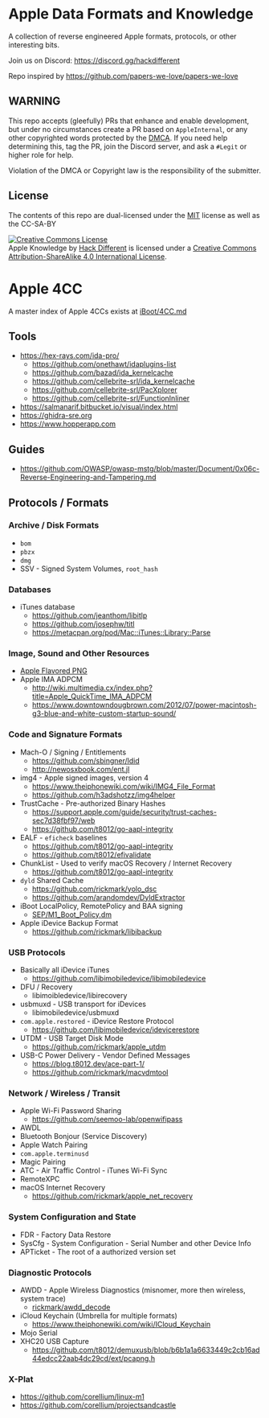 # Apple Data Formats and Knowledge

A collection of reverse engineered Apple formats, protocols, or other interesting bits.

Join us on Discord: https://discord.gg/hackdifferent

Repo inspired by https://github.com/papers-we-love/papers-we-love

## WARNING
This repo accepts (gleefully) PRs that enhance and enable development, but under no circumstances create a PR based on `AppleInternal`, or any other copyrighted words protected by the [DMCA](https://en.wikipedia.org/wiki/Digital_Millennium_Copyright_Act).  If you need help determining this, tag the PR, join the Discord server, and ask a `#Legit` or higher role for help.

Violation of the DMCA or Copyright law is the responsibility of the submitter.

## License

The contents of this repo are dual-licensed under the [MIT](https://opensource.org/licenses/MIT) license as well as the CC-SA-BY

<a rel="license" href="http://creativecommons.org/licenses/by-sa/4.0/"><img alt="Creative Commons License" style="border-width:0" src="https://i.creativecommons.org/l/by-sa/4.0/88x31.png" /></a><br /><span xmlns:dct="http://purl.org/dc/terms/" property="dct:title">Apple Knowledge</span> by <a xmlns:cc="http://creativecommons.org/ns#" href="https://github.com/hack-different/apple-knowledge" property="cc:attributionName" rel="cc:attributionURL">Hack Different</a> is licensed under a <a rel="license" href="http://creativecommons.org/licenses/by-sa/4.0/">Creative Commons Attribution-ShareAlike 4.0 International License</a>.

# Apple 4CC

A master index of Apple 4CCs exists at [iBoot/4CC.md](iBoot/4CC.md)

## Tools

* https://hex-rays.com/ida-pro/
  * https://github.com/onethawt/idaplugins-list
  * https://github.com/bazad/ida_kernelcache
  * https://github.com/cellebrite-srl/ida_kernelcache
  * https://github.com/cellebrite-srl/PacXplorer
  * https://github.com/cellebrite-srl/FunctionInliner
* https://salmanarif.bitbucket.io/visual/index.html
* https://ghidra-sre.org
* https://www.hopperapp.com

## Guides

* https://github.com/OWASP/owasp-mstg/blob/master/Document/0x06c-Reverse-Engineering-and-Tampering.md

## Protocols / Formats

### Archive / Disk Formats
* `bom`
* `pbzx`
* `dmg`
* SSV - Signed System Volumes, `root_hash`

### Databases
* iTunes database
  * https://github.com/jeanthom/libitlp
  * https://github.com/josephw/titl
  * https://metacpan.org/pod/Mac::iTunes::Library::Parse

### Image, Sound and Other Resources
* [Apple Flavored PNG](PNG.md)
* Apple IMA ADPCM
  * http://wiki.multimedia.cx/index.php?title=Apple_QuickTime_IMA_ADPCM
  * https://www.downtowndougbrown.com/2012/07/power-macintosh-g3-blue-and-white-custom-startup-sound/


### Code and Signature Formats
* Mach-O / Signing / Entitlements
  * https://github.com/sbingner/ldid
  * http://newosxbook.com/ent.jl
* img4 - Apple signed images, version 4
  * https://www.theiphonewiki.com/wiki/IMG4_File_Format
  * https://github.com/h3adshotzz/img4helper
* TrustCache - Pre-authorized Binary Hashes
  * https://support.apple.com/guide/security/trust-caches-sec7d38fbf97/web
  * https://github.com/t8012/go-aapl-integrity
* EALF - `eficheck` baselines
  * https://github.com/t8012/go-aapl-integrity
  * https://github.com/t8012/efivalidate
* ChunkList - Used to verify macOS Recovery / Internet Recovery
  * https://github.com/t8012/go-aapl-integrity
* `dyld` Shared Cache
  * https://github.com/rickmark/yolo_dsc
  * https://github.com/arandomdev/DyldExtractor
* iBoot LocalPolicy, RemotePolicy and BAA signing
  * [SEP/M1_Boot_Policy.dm](SEP/M1_Boot_Policy.md)
* Apple iDevice Backup Format
  * https://github.com/rickmark/libibackup

### USB Protocols
* Basically all iDevice iTunes
  * https://github.com/libimobiledevice/libimobiledevice
* DFU / Recovery
  * libimoibledevice/libirecovery
* usbmuxd - USB transport for iDevices
  * libimobiledevice/usbmuxd
* `com.apple.restored` - iDevice Restore Protocol
  * https://github.com/libimobiledevice/idevicerestore
* UTDM - USB Target Disk Mode
  * https://github.com/rickmark/apple_utdm
* USB-C Power Delivery - Vendor Defined Messages
  * https://blog.t8012.dev/ace-part-1/
  * https://github.com/rickmark/macvdmtool

### Network / Wireless / Transit
* Apple Wi-Fi Password Sharing
  * https://github.com/seemoo-lab/openwifipass
* AWDL
* Bluetooth Bonjour (Service Discovery)
* Apple Watch Pairing
* `com.apple.terminusd`
* Magic Pairing
* ATC - Air Traffic Control - iTunes Wi-Fi Sync
* RemoteXPC
* macOS Internet Recovery
  * https://github.com/rickmark/apple_net_recovery

### System Configuration and State
* FDR - Factory Data Restore
* SysCfg - System Configuration - Serial Number and other Device Info
* APTicket - The root of a authorized version set

### Diagnostic Protocols
* AWDD - Apple Wireless Diagnostics (misnomer, more then wireless, system trace)
  * [rickmark/awdd_decode](https://github.com/rickmark/awdd_decode)
* iCloud Keychain (Umbrella for multiple formats)
  * https://www.theiphonewiki.com/wiki/ICloud_Keychain
* Mojo Serial
* XHC20 USB Capture
  * https://github.com/t8012/demuxusb/blob/b6b1a1a6633449c2cb16ad44edcc22aab4dc29cd/ext/pcapng.h

### X-Plat

* https://github.com/corellium/linux-m1
* https://github.com/corellium/projectsandcastle
